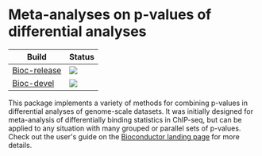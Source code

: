 # Meta-analyses on p-values of differential analyses

|Build|Status|
|-----|----|
| [Bioc-release](https://bioconductor.org/packages/release/bioc/html/metapod.html) | [![](https://bioconductor.org/shields/build/release/bioc/metapod.svg)](https://bioconductor.org/checkResults/release/bioc-LATEST/metapod) |
| [Bioc-devel](https://bioconductor.org/packages/devel/bioc/html/metapod.html) | [![](https://bioconductor.org/shields/build/devel/bioc/metapod.svg)](https://bioconductor.org/checkResults/devel/bioc-LATEST/metapod) | 

This package implements a variety of methods for combining p-values in differential analyses of genome-scale datasets.
It was initially designed for meta-analysis of differentially binding statistics in ChIP-seq,
but can be applied to any situation with many grouped or parallel sets of p-values.
Check out the user's guide on the [Bioconductor landing page](https://bioconductor.org/packages/devel/bioc/html/metapod.html) for more details.

